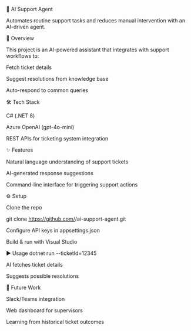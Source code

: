 🤖 AI Support Agent

Automates routine support tasks and reduces manual intervention with an AI-driven agent.

🚀 Overview

This project is an AI-powered assistant that integrates with support workflows to:

Fetch ticket details

Suggest resolutions from knowledge base

Auto-respond to common queries

🛠 Tech Stack

C# (.NET 8)

Azure OpenAI (gpt-4o-mini)

REST APIs for ticketing system integration

✨ Features

Natural language understanding of support tickets

AI-generated response suggestions

Command-line interface for triggering support actions

⚙️ Setup

Clone the repo

git clone https://github.com/<your-username>/ai-support-agent.git


Configure API keys in appsettings.json

Build & run with Visual Studio

▶️ Usage
dotnet run --ticketId=12345


AI fetches ticket details

Suggests possible resolutions

🔮 Future Work

Slack/Teams integration

Web dashboard for supervisors

Learning from historical ticket outcomes
